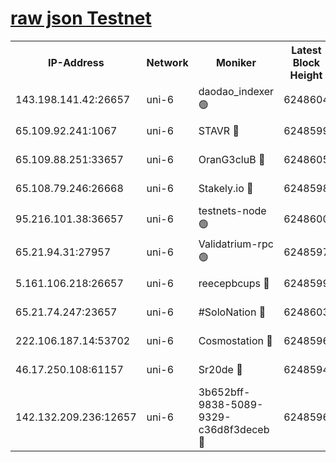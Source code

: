 [raw json Testnet](https://rpc-check.junot.stavr.tech/junot/rpc-junot-result.json)
=


<table><tr><th>IP-Address</th><th>Network</th><th>Moniker</th><th>Latest Block Height</th><th>Earliest Block Height</th><th>Catching Up</th><th>Tx Index</th><th>Voting Power</th><th>Scan Time</th></tr><tr><td>143.198.141.42:26657</td><td>uni-6</td><td>daodao_indexer 🟢</td><td>6248604</td><td>1</td><td>False</td><td>off</td><td>0</td><td>2023-12-20T13:42:38.273137204UTC</td></tr><tr><td>65.109.92.241:1067</td><td>uni-6</td><td>STAVR 🔴</td><td>6248599</td><td>1138541</td><td>False</td><td>on</td><td>6047</td><td>2023-12-20T13:42:25.289004637UTC</td></tr><tr><td>65.109.88.251:33657</td><td>uni-6</td><td>OranG3cluB 🔴</td><td>6248605</td><td>1138541</td><td>False</td><td>on</td><td>11</td><td>2023-12-20T13:42:42.799011278UTC</td></tr><tr><td>65.108.79.246:26668</td><td>uni-6</td><td>Stakely.io 🔴</td><td>6248598</td><td>1570872</td><td>False</td><td>on</td><td>1310804</td><td>2023-12-20T13:42:26.341897259UTC</td></tr><tr><td>95.216.101.38:36657</td><td>uni-6</td><td>testnets-node 🟢</td><td>6248600</td><td>1615130</td><td>False</td><td>on</td><td>0</td><td>2023-12-20T13:42:28.768523076UTC</td></tr><tr><td>65.21.94.31:27957</td><td>uni-6</td><td>Validatrium-rpc 🟢</td><td>6248597</td><td>2943363</td><td>False</td><td>on</td><td>0</td><td>2023-12-20T13:42:20.862271314UTC</td></tr><tr><td>5.161.106.218:26657</td><td>uni-6</td><td>reecepbcups 🔴</td><td>6248599</td><td>4468422</td><td>False</td><td>on</td><td>105015</td><td>2023-12-20T13:42:25.961853267UTC</td></tr><tr><td>65.21.74.247:23657</td><td>uni-6</td><td>#SoloNation 🔴</td><td>6248603</td><td>5208001</td><td>False</td><td>on</td><td>112</td><td>2023-12-20T13:42:37.299512543UTC</td></tr><tr><td>222.106.187.14:53702</td><td>uni-6</td><td>Cosmostation 🔴</td><td>6248596</td><td>5344501</td><td>False</td><td>on</td><td>110003</td><td>2023-12-20T13:42:18.473523063UTC</td></tr><tr><td>46.17.250.108:61157</td><td>uni-6</td><td>Sr20de 🔴</td><td>6248594</td><td>5727371</td><td>False</td><td>on</td><td>28</td><td>2023-12-20T13:42:12.846130059UTC</td></tr><tr><td>142.132.209.236:12657</td><td>uni-6</td><td>3b652bff-9838-5089-9329-c36d8f3deceb 🔴</td><td>6248596</td><td>6231280</td><td>False</td><td>on</td><td>157563</td><td>2023-12-20T13:42:17.082960369UTC</td></tr></table>